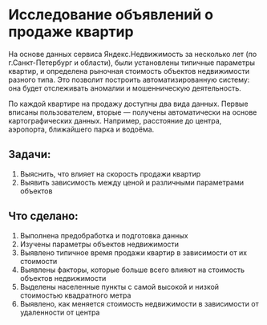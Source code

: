 # Исследование объявлений о продаже квартир

На основе данных сервиса Яндекс.Недвижимость за несколько лет (по г.Санкт-Петербург и области), были установлены типичные параметры квартир, и определена рыночная стоимость объектов недвижимости разного типа. Это позволит построить автоматизированную систему: она будет отслеживать аномалии и мошенническую деятельность. 

По каждой квартире на продажу доступны два вида данных. Первые вписаны пользователем, вторые — получены автоматически на основе картографических данных. Например, расстояние до центра, аэропорта, ближайшего парка и водоёма. 

## Задачи:

1. Выяснить, что влияет на скорость продажи квартир
2. Выявить зависимость между ценой и различными параметрами объектов

## Что сделано:

1. Выполнена предобработка и подготовка данных
2. Изучены параметры объектов недвижимости
3. Выявлено типичное время продажи квартир в зависимости от их стоимости
4. Выявлены факторы, которые больше всего влияют на стоимость объектов недвижимости
5. Выделены населенные пункты с самой высокой и низкой стоимостью квадратного метра
6. Выявлено, как меняется стоимость недвижимости в зависимости от удаленности от центра
